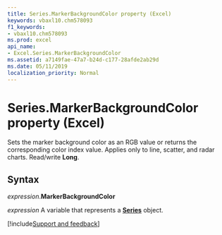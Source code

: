 ```yaml
---
title: Series.MarkerBackgroundColor property (Excel)
keywords: vbaxl10.chm578093
f1_keywords:
- vbaxl10.chm578093
ms.prod: excel
api_name:
- Excel.Series.MarkerBackgroundColor
ms.assetid: a7149fae-47a7-b24d-c177-28afde2ab29d
ms.date: 05/11/2019
localization_priority: Normal
---
```



# Series.MarkerBackgroundColor property (Excel)

Sets the marker background color as an RGB value or returns the corresponding color index value. Applies only to line, scatter, and radar charts. Read/write **Long**.


## Syntax

_expression_.**MarkerBackgroundColor**

_expression_ A variable that represents a **[Series](Excel.Series(object).md)** object.




[!include[Support and feedback](~/includes/feedback-boilerplate.md)]